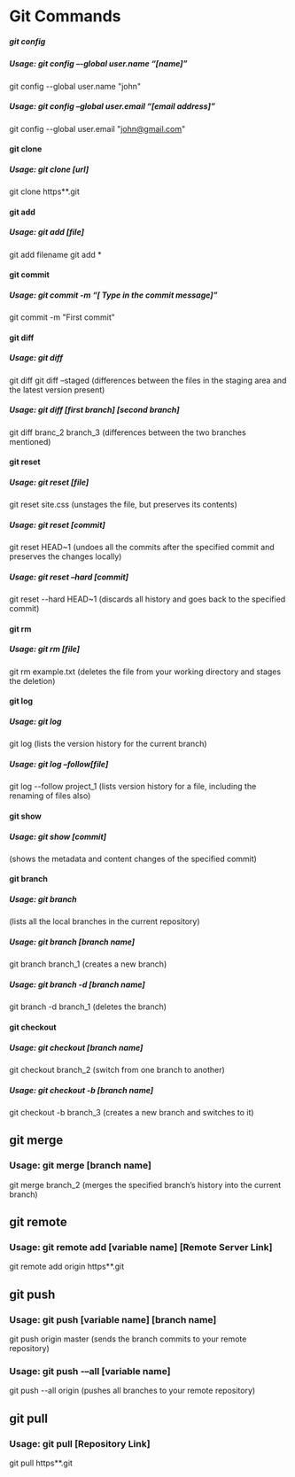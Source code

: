 # Git Commands
##### git config
##### Usage: git config –-global user.name “[name]”  
git config --global user.name "john"
##### Usage: git config –global user.email “[email address]”  
git config --global user.email "john@gmail.com"

#### git clone
##### Usage: git clone [url]  
git clone https**.git

#### git add
##### Usage: git add [file]  
git add filename
git add *  

#### git commit
##### Usage: git commit -m “[ Type in the commit message]”  
git commit -m "First commit"

#### git diff
##### Usage: git diff  
git diff
git diff –staged (differences between the files in the staging area and the latest version present)
##### Usage: git diff [first branch] [second branch]  
git diff branc_2 branch_3 (differences between the two branches mentioned)

#### git reset 
##### Usage: git reset [file]  
git reset site.css (unstages the file, but preserves its contents)
##### Usage: git reset [commit]
git reset HEAD~1 (undoes all the commits after the specified commit and preserves the changes locally)
##### Usage: git reset –hard [commit]  
git reset --hard HEAD~1 (discards all history and goes back to the specified commit)

#### git rm
##### Usage: git rm [file]
git rm example.txt (deletes the file from your working directory and stages the deletion)

#### git log
##### Usage: git log  
git log (lists the version history for the current branch)
##### Usage: git log –follow[file]  
git log --follow project_1 (lists version history for a file, including the renaming of files also)

#### git show
##### Usage: git show [commit]  
(shows the metadata and content changes of the specified commit)

#### git branch
##### Usage: git branch  
(lists all the local branches in the current repository)
##### Usage: git branch [branch name]
git branch branch_1 (creates a new branch)
##### Usage: git branch -d [branch name]  
git branch -d branch_1 (deletes the branch)

#### git checkout
##### Usage: git checkout [branch name]  
git checkout branch_2 (switch from one branch to another)
##### Usage: git checkout -b [branch name]  
git checkout -b branch_3 (creates a new branch and switches to it)

## git merge
### Usage: git merge [branch name]  
git merge branch_2 (merges the specified branch’s history into the current branch)

## git remote
### Usage: git remote add [variable name] [Remote Server Link]  
git remote add origin https**.git

## git push
### Usage: git push [variable name] [branch name]
git push origin master (sends the branch commits to your remote repository)
### Usage: git push -–all [variable name]
git push --all origin (pushes all branches to your remote repository)

## git pull
### Usage: git pull [Repository Link]  
git pull https**.git
